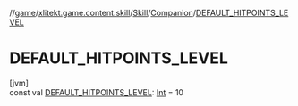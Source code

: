 //[game](../../../../index.md)/[xlitekt.game.content.skill](../../index.md)/[Skill](../index.md)/[Companion](index.md)/[DEFAULT_HITPOINTS_LEVEL](-d-e-f-a-u-l-t_-h-i-t-p-o-i-n-t-s_-l-e-v-e-l.md)

# DEFAULT_HITPOINTS_LEVEL

[jvm]\
const val [DEFAULT_HITPOINTS_LEVEL](-d-e-f-a-u-l-t_-h-i-t-p-o-i-n-t-s_-l-e-v-e-l.md): [Int](https://kotlinlang.org/api/latest/jvm/stdlib/kotlin/-int/index.html) = 10
